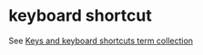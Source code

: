 # keyboard shortcut

See [Keys and keyboard shortcuts term collection](/style-guide/a-z-word-list-term-collections/term-collections/keys-keyboard-shortcuts)
